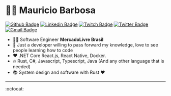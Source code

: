 # :man_technologist: Mauricio Barbosa

[![Github Badge](https://img.shields.io/badge/-Github-000?style=round-square&logo=Github&logoColor=white&link=https://github.com/m4urici0gm)](https://github.com/m4urici0gm)
[![Linkedin Badge](https://img.shields.io/badge/-LinkedIn-blue?style=round-square&logo=Linkedin&logoColor=white&link=https://www.linkedin.com/in/mauriciobarbosacoelho/)](https://www.linkedin.com/in/mauriciobarbosacoelho/)
[![Twitch Badge](https://img.shields.io/badge/-Twitch-9146FF?style=round-square&labelColor=9146FF&logo=twitch&logoColor=F0F0FF&link=https://www.twitch.tv/m4urici0gm)](https://www.twitch.tv/m4urici0gm)
[![Twitter Badge](https://img.shields.io/badge/-Twitter-1ca0f1?style=round-square&labelColor=1ca0f1&logo=twitter&logoColor=white&link=https://twitter.com/m4urici0gm)](https://twitter.com/m4urici0gm)
[![Gmail Badge](https://img.shields.io/badge/-Gmail-c14438?style=round-square&logo=Gmail&logoColor=white&link=mailto:mgbftw@gmail.com)](mailto:mgbftw@gmail.com)

- :office_worker: Software Engineer **MercadoLivre Brasil**
- :purple_heart: Just a developer willing to pass forward my knowledge, love to see people learning how to code
- :heart: .NET Core React.js, React Native, Docker.
- :fire: Rust, C#, Javascript, Typescript, Java (And any other language that is needed)
- :books: System design and software with Rust :heart:


---

:octocat:
